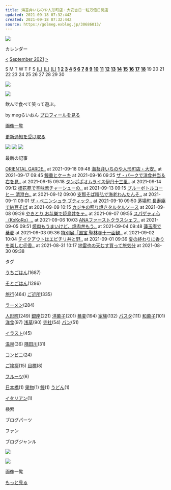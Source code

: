 ```yaml
---
title: 海苔弁いちのや人形町店・大安吉日一粒万倍日開店
updated: 2021-09-18 07:32:44Z
created: 2021-09-18 07:32:44Z
source: https://golmeg.exblog.jp/30686013/
---
```


 ![](https://pds.exblog.jp/pds/1/202109/17/29/b0054329_08541867.jpg)

カレンダー

 [<](https://golmeg.exblog.jp/m2021-08-01/)  [September 2021](https://golmeg.exblog.jp/m2021-09-01/)  [>](https://golmeg.exblog.jp/m2021-10-01/)

S M T W T F S [(L)](https://golmeg.exblog.jp/d2021-08-29/)  [(L)](https://golmeg.exblog.jp/d2021-08-30/)  [(L)](https://golmeg.exblog.jp/d2021-08-31/)  [**1**](https://golmeg.exblog.jp/d2021-09-01/)  [**2**](https://golmeg.exblog.jp/d2021-09-02/)  [**3**](https://golmeg.exblog.jp/d2021-09-03/)  [**4**](https://golmeg.exblog.jp/d2021-09-04/)  [**5**](https://golmeg.exblog.jp/d2021-09-05/)  [**6**](https://golmeg.exblog.jp/d2021-09-06/)  [**7**](https://golmeg.exblog.jp/d2021-09-07/)  [**8**](https://golmeg.exblog.jp/d2021-09-08/)  [**9**](https://golmeg.exblog.jp/d2021-09-09/)  [**10**](https://golmeg.exblog.jp/d2021-09-10/)  [**11**](https://golmeg.exblog.jp/d2021-09-11/)  [**12**](https://golmeg.exblog.jp/d2021-09-12/)  [**13**](https://golmeg.exblog.jp/d2021-09-13/)  [**14**](https://golmeg.exblog.jp/d2021-09-14/)  [**15**](https://golmeg.exblog.jp/d2021-09-15/)  [**16**](https://golmeg.exblog.jp/d2021-09-16/)  [**17**](https://golmeg.exblog.jp/d2021-09-17/)  [**18**](https://golmeg.exblog.jp/d2021-09-18/) 19 20 21 22 23 24 25 26 27 28 29 30

[![](https://image.excite.co.jp/jp/exblog/images/platinum/banner_platinumblogger.png)](https://www.exblog.jp/platinum/?utm_source=userblog&utm_medium=banner&utm_campaign=platinum)

![](https://pds.exblog.jp/logo/1/200410/29/29/b005432920141207092150.jpg)

飲んで食べて笑って遊ぶ。

by megらいおん
[プロフィールを見る](https://golmeg.exblog.jp/profile/)

[画像一覧](https://golmeg.exblog.jp/iv/list/)

[更新通知を受け取る](https://www.exblog.jp/push/subscribe/?topic=blog%2Fgolmeg&ru=http%3A%2F%2Fgolmeg.exblog.jp%2F30686013%2F&from=pc_userblog_profile_text)

 [![](https://s.eximg.jp/exblog/user2/img/profile/share-tw.png?1631079370)](https://twitter.com/mokomoko1)  [![](https://s.eximg.jp/exblog/user2/img/profile/share-fb.png?1631079370)](https://www.facebook.com/100002959741006/)  [![](https://s.eximg.jp/exblog/user2/img/profile/share-insta.png?1631079370)](https://www.instagram.com/mokomoko1/?ref=badge)

 最新の記事

 [ORIENTAL GARDE..](https://golmeg.exblog.jp/30687178/) at 2021-09-18 09:48 [海苔弁いちのや人形町店・大安..](https://golmeg.exblog.jp/30686013/) at 2021-09-17 09:45 [鰻重とケーキ](https://golmeg.exblog.jp/30684156/) at 2021-09-16 09:25 [ザ・パークで洋食弁当＆右を見..](https://golmeg.exblog.jp/30682403/) at 2021-09-15 09:18 [タンポポオムライス伊丹十三風..](https://golmeg.exblog.jp/30680716/) at 2021-09-14 09:12 [桂花苑で辛味葱チャーシューの..](https://golmeg.exblog.jp/30678437/) at 2021-09-13 09:15 [ブルーボトルコーヒー 清澄白..](https://golmeg.exblog.jp/30676745/) at 2021-09-12 09:00 [支那そば晴弘で海老わんたんそ..](https://golmeg.exblog.jp/30675207/) at 2021-09-11 09:01 [ザ・ペニンシュラ ブティック..](https://golmeg.exblog.jp/30673471/) at 2021-09-10 09:50 [茅場町 長寿庵で納豆そば](https://golmeg.exblog.jp/30671996/) at 2021-09-09 10:15 [カジキの照り焼きタルタルソース](https://golmeg.exblog.jp/30669712/) at 2021-09-08 09:26 [やきとり お㐂樂で焼鳥丼をテ..](https://golmeg.exblog.jp/30668181/) at 2021-09-07 09:55 [スパゲティ心（KoKoRo）..](https://golmeg.exblog.jp/30665568/) at 2021-09-06 10:03 [ANAファーストクラスシェフ..](https://golmeg.exblog.jp/30663867/) at 2021-09-05 09:51 [焼肉もうまいけど、焼肉丼もう..](https://golmeg.exblog.jp/30662547/) at 2021-09-04 09:48 [蓮玉庵で蕎麦](https://golmeg.exblog.jp/30661215/) at 2021-09-03 09:36 [特別展「国宝 聖林寺十一面観..](https://golmeg.exblog.jp/30659968/) at 2021-09-02 10:04 [テイクアウトはエビチリ丼と野..](https://golmeg.exblog.jp/30658695/) at 2021-09-01 09:39 [夏の終わりに香りを楽しむ＠香..](https://golmeg.exblog.jp/30657491/) at 2021-08-31 10:17 [地雷也の天むす買って旅気分](https://golmeg.exblog.jp/30656194/) at 2021-08-30 09:38

 タグ

 [うちごはん](https://golmeg.exblog.jp/tags/%E3%81%86%E3%81%A1%E3%81%94%E3%81%AF%E3%82%93/)(1687)

 [そとごはん](https://golmeg.exblog.jp/tags/%E3%81%9D%E3%81%A8%E3%81%94%E3%81%AF%E3%82%93/)(1286)

 [旅行](https://golmeg.exblog.jp/tags/%E6%97%85%E8%A1%8C/)(464)
 [ご近所](https://golmeg.exblog.jp/tags/%E3%81%94%E8%BF%91%E6%89%80/)(335)

 [ラーメン](https://golmeg.exblog.jp/tags/%E3%83%A9%E3%83%BC%E3%83%A1%E3%83%B3/)(284)

 [人形町](https://golmeg.exblog.jp/tags/%E4%BA%BA%E5%BD%A2%E7%94%BA/)(249)
 [銀座](https://golmeg.exblog.jp/tags/%E9%8A%80%E5%BA%A7/)(221)
 [洋菓子](https://golmeg.exblog.jp/tags/%E6%B4%8B%E8%8F%93%E5%AD%90/)(201)
 [蕎麦](https://golmeg.exblog.jp/tags/%E8%95%8E%E9%BA%A6/)(194)
 [家族](https://golmeg.exblog.jp/tags/%E5%AE%B6%E6%97%8F/)(132)
 [パスタ](https://golmeg.exblog.jp/tags/%E3%83%91%E3%82%B9%E3%82%BF/)(111)
 [和菓子](https://golmeg.exblog.jp/tags/%E5%92%8C%E8%8F%93%E5%AD%90/)(101)
 [洋食](https://golmeg.exblog.jp/tags/%E6%B4%8B%E9%A3%9F/)(97)
 [浅草](https://golmeg.exblog.jp/tags/%E6%B5%85%E8%8D%89/)(90)
 [寺社](https://golmeg.exblog.jp/tags/%E5%AF%BA%E7%A4%BE/)(54)
 [パン](https://golmeg.exblog.jp/tags/%E3%83%91%E3%83%B3/)(51)

 [イラスト](https://golmeg.exblog.jp/tags/%E3%82%A4%E3%83%A9%E3%82%B9%E3%83%88/)(45)

 [温泉](https://golmeg.exblog.jp/tags/%E6%B8%A9%E6%B3%89/)(36)
 [隅田川](https://golmeg.exblog.jp/tags/%E9%9A%85%E7%94%B0%E5%B7%9D/)(31)

 [コンビニ](https://golmeg.exblog.jp/tags/%E3%82%B3%E3%83%B3%E3%83%93%E3%83%8B/)(24)

 [ご挨拶](https://golmeg.exblog.jp/tags/%E3%81%94%E6%8C%A8%E6%8B%B6/)(15)
 [目標](https://golmeg.exblog.jp/tags/%E7%9B%AE%E6%A8%99/)(8)

 [フルーツ](https://golmeg.exblog.jp/tags/%E3%83%95%E3%83%AB%E3%83%BC%E3%83%84/)(6)

 [日本橋](https://golmeg.exblog.jp/tags/%E6%97%A5%E6%9C%AC%E6%A9%8B/)(1)
 [果物](https://golmeg.exblog.jp/tags/%E6%9E%9C%E7%89%A9/)(1)
 [鰻](https://golmeg.exblog.jp/tags/%E9%B0%BB/)(1)
 [うどん](https://golmeg.exblog.jp/tags/%E3%81%86%E3%81%A9%E3%82%93/)(1)

 [イタリアン](https://golmeg.exblog.jp/tags/%E3%82%A4%E3%82%BF%E3%83%AA%E3%82%A2%E3%83%B3/)(1)

 検索

 ブログパーツ

 ファン

 ブログジャンル

 [![](https://md.exblog.jp/img/genre/banner/2/banner_l_3-3.gif)](https://www.exblog.jp/genre/detail/p3/c3)

 [![](https://md.exblog.jp/img/genre/banner/2/banner_l_3-7.gif)](https://www.exblog.jp/genre/detail/p3/c7)

 画像一覧

 [もっと見る](https://golmeg.exblog.jp/iv/list/?d=2021-09-01)